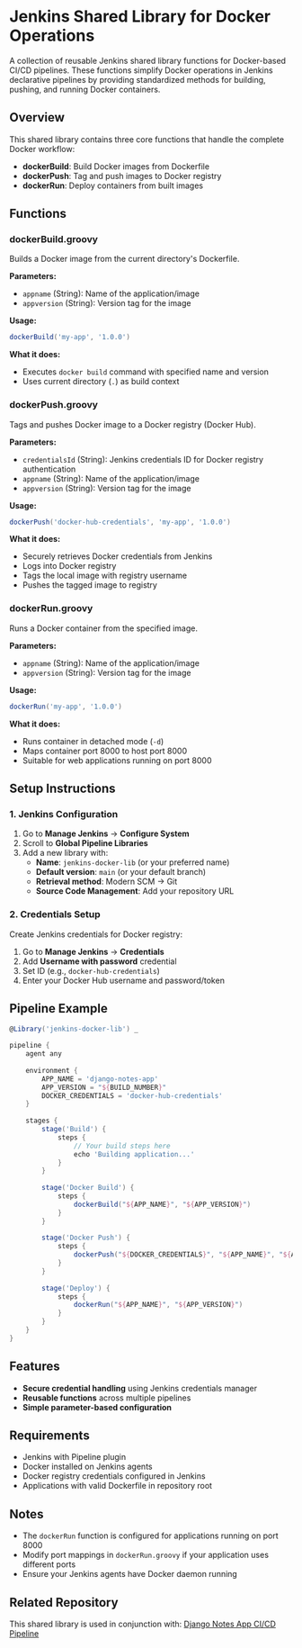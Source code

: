 # Jenkins Shared Library for Docker Operations

A collection of reusable Jenkins shared library functions for Docker-based CI/CD pipelines. These functions simplify Docker operations in Jenkins declarative pipelines by providing standardized methods for building, pushing, and running Docker containers.

## Overview

This shared library contains three core functions that handle the complete Docker workflow:
- **dockerBuild**: Build Docker images from Dockerfile
- **dockerPush**: Tag and push images to Docker registry
- **dockerRun**: Deploy containers from built images

## Functions

### dockerBuild.groovy
Builds a Docker image from the current directory's Dockerfile.

**Parameters:**
- `appname` (String): Name of the application/image
- `appversion` (String): Version tag for the image

**Usage:**
```groovy
dockerBuild('my-app', '1.0.0')
```

**What it does:**
- Executes `docker build` command with specified name and version
- Uses current directory (`.`) as build context

### dockerPush.groovy
Tags and pushes Docker image to a Docker registry (Docker Hub).

**Parameters:**
- `credentialsId` (String): Jenkins credentials ID for Docker registry authentication
- `appname` (String): Name of the application/image
- `appversion` (String): Version tag for the image

**Usage:**
```groovy
dockerPush('docker-hub-credentials', 'my-app', '1.0.0')
```

**What it does:**
- Securely retrieves Docker credentials from Jenkins
- Logs into Docker registry
- Tags the local image with registry username
- Pushes the tagged image to registry

### dockerRun.groovy
Runs a Docker container from the specified image.

**Parameters:**
- `appname` (String): Name of the application/image
- `appversion` (String): Version tag for the image

**Usage:**
```groovy
dockerRun('my-app', '1.0.0')
```

**What it does:**
- Runs container in detached mode (`-d`)
- Maps container port 8000 to host port 8000
- Suitable for web applications running on port 8000

## Setup Instructions

### 1. Jenkins Configuration
1. Go to **Manage Jenkins** → **Configure System**
2. Scroll to **Global Pipeline Libraries**
3. Add a new library with:
   - **Name**: `jenkins-docker-lib` (or your preferred name)
   - **Default version**: `main` (or your default branch)
   - **Retrieval method**: Modern SCM → Git
   - **Source Code Management**: Add your repository URL

### 2. Credentials Setup
Create Jenkins credentials for Docker registry:
1. Go to **Manage Jenkins** → **Credentials**
2. Add **Username with password** credential
3. Set ID (e.g., `docker-hub-credentials`)
4. Enter your Docker Hub username and password/token

## Pipeline Example

```groovy
@Library('jenkins-docker-lib') _

pipeline {
    agent any
    
    environment {
        APP_NAME = 'django-notes-app'
        APP_VERSION = "${BUILD_NUMBER}"
        DOCKER_CREDENTIALS = 'docker-hub-credentials'
    }
    
    stages {
        stage('Build') {
            steps {
                // Your build steps here
                echo 'Building application...'
            }
        }
        
        stage('Docker Build') {
            steps {
                dockerBuild("${APP_NAME}", "${APP_VERSION}")
            }
        }
        
        stage('Docker Push') {
            steps {
                dockerPush("${DOCKER_CREDENTIALS}", "${APP_NAME}", "${APP_VERSION}")
            }
        }
        
        stage('Deploy') {
            steps {
                dockerRun("${APP_NAME}", "${APP_VERSION}")
            }
        }
    }
}
```

## Features

- **Secure credential handling** using Jenkins credentials manager
- **Reusable functions** across multiple pipelines
- **Simple parameter-based configuration**

## Requirements

- Jenkins with Pipeline plugin
- Docker installed on Jenkins agents
- Docker registry credentials configured in Jenkins
- Applications with valid Dockerfile in repository root

## Notes

- The `dockerRun` function is configured for applications running on port 8000
- Modify port mappings in `dockerRun.groovy` if your application uses different ports
- Ensure your Jenkins agents have Docker daemon running


## Related Repository

This shared library is used in conjunction with: [Django Notes App CI/CD Pipeline](https://github.com/swapnil-dhal/django-notes-app)
